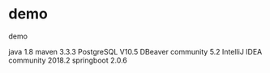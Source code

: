 # demo
demo

java 1.8
maven 3.3.3
PostgreSQL V10.5
DBeaver community 5.2
IntelliJ IDEA community 2018.2
springboot 2.0.6
